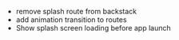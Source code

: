 - remove splash route from backstack
- add animation transition to routes
- Show splash screen loading before app launch